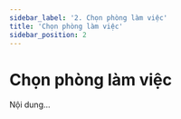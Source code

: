 ```yaml
---
sidebar_label: '2. Chọn phòng làm việc'
title: 'Chọn phòng làm việc'
sidebar_position: 2
---
```

# Chọn phòng làm việc
Nội dung...